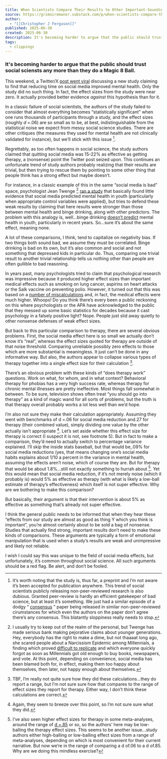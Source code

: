 ```yaml
---
title: When Scientists Compare Their Results to Other Important-Sounding Effects, Most Often It's Misleading You
source: https://grimoiremanor.substack.com/p/when-scientists-compare-their-results?publication_id=445044&post_id=167206909&isFreemail=true&r=7br8e&triedRedirect=true
author:
  - "[[Christopher J Ferguson]]"
published: 2025-06-30
created: 2025-06-30
description: It's becoming harder to argue that the public should trust social sciensts any more than they do a Magic 8 Ball.
tags:
  - clippings
---
```

### It's becoming harder to argue that the public should trust social sciensts any more than they do a Magic 8 Ball.

This weekend, a Twitter/X [post went viral](https://x.com/clinjar/status/1938949265893827066) discussing a new study claiming to find that reducing time on social media improved mental health. Only the study did no such thing. In fact, the effect sizes from the study were near zero. It actually provided better evidence *against* this hypothesis than for it.

In a classic failure of social scientists, the authors of the study failed to consider that almost everything becomes “statistically significant” when one runs thousands of participants through a study, and the effect sizes (roughly *d* \=.06) are so small as to be, at best, indistinguishable from the statistical noise we expect from messy social science studies. There are other critiques (the measures they used for mental health are not clinically validated for instance), but we’ll stick with this issue [^1].

Regrettably, as too often happens in social science, the study authors claimed that quitting social media was 15-22% as effective as getting therapy, a (nonsense) point the Twitter post seized upon. This continues an unfortunate trend of study authors probably realizing that their results are trivial, but then trying to rescue them by pointing to some other thing that people think has a strong effect but maybe doesn’t.

For instance, in a classic example of this in the same “social media is bad” space, psychologist Jean Twenge [^2] [ran a study](https://www.sciencedirect.com/science/article/pii/S0001691822000270) that basically found little evidence that social media predicted mental health in youth (particularly when appropriate control variables were applied), but tries to defend these weak results by claiming that here results were stronger than those between mental health and binge drinking, along with other predictors. The problem with this analogy is, well…binge drinking [doesn’t predict](https://www.sciencedirect.com/science/article/pii/S1054139X19304379?casa_token=ADvFxr204VoAAAAA:CgPkwZeotnoCnDb4G5ZE7qZgjV_XYJY827cyjJq8kypnMNgc29dnLL6z9R2XJbXfk25DoV8Jw-0) mental health in youth, particularly in recent years. So…sure it’s about the same effect, meaning none.

A lot of these comparisons, I think, tend to capitalize on negativity bias. If two things both sound bad, we assume they must be correlated. Binge drinking is bad on its own, but it’s also common and social and not something that depressed kids in particular do. Thus, comparing one trivial result to another trivial relationship tells us nothing other than people are often gullible to bad reasoning.

In years past, many psychologists tried to claim that psychological research was impressive because it produced higher effect sizes than important medical effects such as smoking on lung cancer, aspirins on heart attacks or the Salk vaccine on preventing polio. However, it turned out that this was based on a [number of miscalculations](https://christopherjferguson.com/effectsRoGP.pdf) and, in fact, the medical effects were much higher. Whoops! Do you think there’s every been a public reckoning on this where psychologists or the APA have acknowledged to the public that they messed up some basic statistics for decades because it cast psychology in a falsely positive light? Nope. People just slid away quietly to other nonsense defenses of weak effect sizes.

But back to this particular comparison to therapy, there are several obvious problems. First, the social media effect here is so small we actually don’t know it’s “real”, whereas the effect sizes quoted for therapy are outside of that noise threshold. Comparing unreliable possibly zero effects to those which are more substantial is meaningless. It just can’t be done in any informative way. But also, the authors appear to collapse various types of therapy together into a single effect size for their calculation [^3].

There’s an obvious problem with these kinds of “does therapy work” questions. Work on what, for whom, and in what context? Behavioral therapy for phobias has a very high success rate, whereas therapy for chronic mental illnesses are pretty ineffective. Most things fall somewhat in between. To be sure, television shows often treat “you should go into therapy” as a kind of magic wand for all sorts of problems, but the truth is that therapy overall probably works a lot less well than we’d hope.

I’m also not sure they make their calculation appropriately. Assuming they went with benchmarks of d =.06 for social media reduction and.27 for therapy (their combined value), simply dividing one value by the other actually isn’t appropriate [^4]. Let’s set aside whether this effect size for therapy is correct (I suspect it is not, see footnote 5). But in fact to make a comparison, they’d need to actually switch to percentage variance explained. I’ll skip the inside stats baseball, but that would be,.09% for social media reductions (yes, that means changing one’s social media habits explains about 1/10 a percent in the variance in mental health, assuming the effects aren’t noise, which of course they are. But for therapy that would be about 1.8%...still not exactly something to hurrah about [^5]. Yet this would mean that social media reduction, if it’s not merely noise (which it probably is) would 5% as effective as therapy (with what is likely a low-ball estimate of therapy’s effectiveness) which itself is not super effective. Why are we bothering to make this comparison?

But basically, their argument is that their intervention is about 5% as effective as something that’s already not super effective.

I think the general public needs to be informed that when they hear these “effects from our study are almost as good as thing Y which you think is important”, you’re almost certainly about to be sold a bag of nonsense. Studies that actually find strong, important results don’t need to make these kinds of comparisons. These arguments are typically a form of emotional manipulation that is used when a study’s results are weak and unimpressive and likely not reliable.

I wish I could say this was unique to the field of social media effects, but unfortunately, it’s common throughout social science. All such arguments should be a red flag. Be alert, and don’t be fooled.

[^1]: It’s worth noting that the study is, thus far, a preprint and I’m not aware it’s been accepted for publication anywhere. This trend of social scientists publicly releasing non-peer-reviewed research is also dubious. Granted peer-review is hardly an efficient gatekeeper of bad science, but at least it’s something. We just had a similar episode of a dodgy “ [consensus](https://www.science.org/content/article/social-media-consensus-paper-causes-social-media-uproar) ” paper being released in similar non-peer-reviewed cirumstances for which even the authors on the paper don’t agree there’s any consensus. This blatantly sloppiness really needs to stop.

[^2]: I usually try to keep out of the realm of the personal, but Twenge has made serious bank making pejorative claims about younger generations. Hey, everybody has the right to make a dime, but not thaaaat long ago, she scared people about a Narcissism Epidemic among Millennials, a finding which proved [difficult to replicate](https://www.psychologytoday.com/us/blog/psych-unseen/201710/new-research-finds-no-evidence-narcissism-epidemic) and which everyone quickly forgot as soon as Millennials got old enough to buy books, newspapers, and vote. At this point, depending on convenience, social media has been blamed both for, in effect, making them too happy about themselves, then later, not happy enough about themselves.

[^3]: TBF, I’m really not quite sure how they did these calculations…they do report a range, but I’m not sure sure how that compares to the range of effect sizes they report for therapy. Either way, I don’t think these calculations are correct.

[^4]: Again, they seem to breeze over this point, so I’m not sure sure what they did.

[^5]: I’ve also seen higher effect sizes for therapy in some meta-analyses, around the range of [d =.85](https://pubmed.ncbi.nlm.nih.gov/14596479/) or so, so the authors’ here may be low-balling the therapy effect sizes. This seems to be another issue…study authors either high-balling or low-balling effect sizes from a range of meta-analyses, depending on which is most convenient for their current narrative. But now we’re in the range of comparing a d of.06 to a d of.85. Why are we doing this mindless exercise?